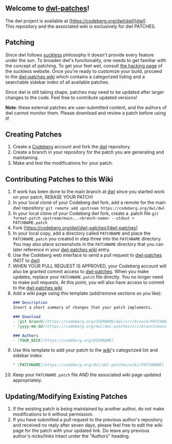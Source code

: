## Welcome to [dwl-patches]!  
The dwl project is available at [https://codeberg.org/dwl/dwl][dwl].  
This repository and the associated wiki is exclusively for dwl PATCHES.

## Patching
Since dwl follows [suckless] philosophy it doesn't provide every feature under the sun. To broaden dwl's functionality, one needs to get familiar with the concept of patching. To get your feet wet, consult [the hacking page] of the suckless website. Once you're ready to customize your build, proceed to the [dwl-patches wiki][wiki] which contains a categorized listing and a searchable sidebar index of all available patches.

Since dwl is still taking shape, patches may need to be updated after larger changes to the code. Feel free to contribute updated versions!

**Note**: these external patches are user-submitted content, and the authors of dwl cannot monitor them. Please download and review a patch before using it!  

## Creating Patches
1. Create a [Codeberg] account and fork the [dwl] repository.
2. Create a branch in your repository for the patch you are generating and maintaining. 
3. Make and test the modifications for your patch.

## Contributing Patches to this Wiki
1. If work has been done to the main branch at [dwl] since you started work on your patch, REBASE YOUR PATCH!
2. In your local clone of your Codeberg dwl fork, add a remote for the main dwl repository:
    `git remote add upstream https://codeberg.org/dwl/dwl`
3. In your local clone of your Codeberg dwl fork, create a .patch file
    `git format-patch upstream/main...<branch-name> --stdout > PATCHNAME.patch`
4. Fork [https://codeberg.org/dwl/dwl-patches][dwl-patches]
5. In your local copy, add a directory called `PATCHNAME` and place the `PATCHNAME.patch` you created in step three into the `PATCHNAME` directory. You may also place screenshots in the `PATCHNAME` directory that you can later reference in your [dwl-patches wiki][wiki] entry.
6. Use the Codeberg web interface to send a pull request to [dwl-patches] (NOT to [dwl])
7. WHEN YOUR PULL REQUEST IS APPROVED, your Codeberg account will also be granted commit access to [dwl-patches]. When you make updates, replace your `PATCHNAME.patch` file directly. You no longer need to make pull requests. At this point, you will also have access to commit to the [dwl-patches wiki][wiki]
8. Add a wiki page using this template (add/remove sections as you like):
    ```markdown
    ### Description
    Insert a short summary of changes that your patch implements.

    ### Download
    - [git branch](https://codeberg.org/USERNAME/dwl/src/branch/PATCHNAME)
    - [yyyy-mm-dd](https://codeberg.org/dwl/dwl-patches/src/branch/main/PATCHNAME/PATCHNAME.patch)

    ### Authors
    - [YOUR_NICK](https://codeberg.org/USERNAME)
    ```
9. Use this template to add your patch to the [wiki]'s categorized list and sidebar index:
    ```markdown
    * [PATCHNAME](https://codeberg.org/dwl/dwl-patches/wiki/PATCHNAME)
    ```
10. Keep your `PATCHNAME.patch` file AND the associated wiki page updated appropriately.

## Updating/Modifying Existing Patches
1. If the existing patch is being maintained by another author, do not make modifications to it without permission.
2. If you have submitted a pull request to the previous author's repository and received no reply after seven days, please feel free to edit the wiki page for the patch with your updated link. Do leave any previous author's nicks/links intact under the "Authors" heading.

[dwl-patches]: https://codeberg.org/dwl/dwl-patches
[Codeberg]: https://codeberg.org
[dwl]: https://codeberg.org/dwl/dwl
[wiki]: https://codeberg.org/dwl/dwl-patches/wiki
[suckless]: https://suckless.org/
[the hacking page]: https://suckless.org/hacking/

